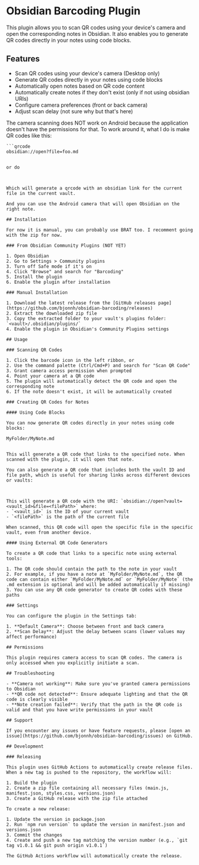 # Obsidian Barcoding Plugin

This plugin allows you to scan QR codes using your device's camera and open the corresponding notes in Obsidian. It also enables you to generate QR codes directly in your notes using code blocks.

## Features

- Scan QR codes using your device's camera (Desktop only)
- Generate QR codes directly in your notes using code blocks
- Automatically open notes based on QR code content
- Automatically create notes if they don't exist (only if not using obsidian URIs)
- Configure camera preferences (front or back camera)
- Adjust scan delay (not sure why but that's here)

The camera scanning does NOT work on Android because the application doesn't have the permissions for that.
To work around it, what I do is make QR codes like this:

```
```qrcode
obsidian://open?file=foo.md
```
```

or do
```
```qrcodelocal
```
```

Which will generate a qrcode with an obsidian link for the current file in the current vault.

And you can use the Android camera that will open Obsidian on the right note.

## Installation

For now it is manual, you can probably use BRAT too. I recomment going with the zip for now.

### From Obsidian Community Plugins (NOT YET)

1. Open Obsidian
2. Go to Settings > Community plugins
3. Turn off Safe mode if it's on
4. Click "Browse" and search for "Barcoding"
5. Install the plugin
6. Enable the plugin after installation

### Manual Installation

1. Download the latest release from the [GitHub releases page](https://github.com/bjonnh/obsidian-barcoding/releases)
2. Extract the downloaded zip file
3. Copy the extracted folder to your vault's plugins folder: `<vault>/.obsidian/plugins/`
4. Enable the plugin in Obsidian's Community Plugins settings

## Usage

### Scanning QR Codes

1. Click the barcode icon in the left ribbon, or
2. Use the command palette (Ctrl/Cmd+P) and search for "Scan QR Code"
3. Grant camera access permission when prompted
4. Point your camera at a QR code
5. The plugin will automatically detect the QR code and open the corresponding note
6. If the note doesn't exist, it will be automatically created

### Creating QR Codes for Notes

#### Using Code Blocks

You can now generate QR codes directly in your notes using code blocks:

```
```qrcode
MyFolder/MyNote.md
```
```

This will generate a QR code that links to the specified note. When scanned with the plugin, it will open that note.

You can also generate a QR code that includes both the vault ID and file path, which is useful for sharing links across different devices or vaults:

```
```qrcodelocal
```
```

This will generate a QR code with the URI: `obsidian://open?vault=<vault_id>&file=<filePath>` where:
- `<vault_id>` is the ID of your current vault
- `<filePath>` is the path of the current file

When scanned, this QR code will open the specific file in the specific vault, even from another device.

#### Using External QR Code Generators

To create a QR code that links to a specific note using external tools:

1. The QR code should contain the path to the note in your vault
2. For example, if you have a note at `MyFolder/MyNote.md`, the QR code can contain either `MyFolder/MyNote.md` or `MyFolder/MyNote` (the .md extension is optional and will be added automatically if missing)
3. You can use any QR code generator to create QR codes with these paths

### Settings

You can configure the plugin in the Settings tab:

1. **Default Camera**: Choose between front and back camera
2. **Scan Delay**: Adjust the delay between scans (lower values may affect performance)

## Permissions

This plugin requires camera access to scan QR codes. The camera is only accessed when you explicitly initiate a scan.

## Troubleshooting

- **Camera not working**: Make sure you've granted camera permissions to Obsidian
- **QR code not detected**: Ensure adequate lighting and that the QR code is clearly visible
- **Note creation failed**: Verify that the path in the QR code is valid and that you have write permissions in your vault

## Support

If you encounter any issues or have feature requests, please [open an issue](https://github.com/bjonnh/obsidian-barcoding/issues) on GitHub.

## Development

### Releasing

This plugin uses GitHub Actions to automatically create release files. When a new tag is pushed to the repository, the workflow will:

1. Build the plugin
2. Create a zip file containing all necessary files (main.js, manifest.json, styles.css, versions.json)
3. Create a GitHub release with the zip file attached

To create a new release:

1. Update the version in package.json
2. Run `npm run version` to update the version in manifest.json and versions.json
3. Commit the changes
4. Create and push a new tag matching the version number (e.g., `git tag v1.0.1 && git push origin v1.0.1`)

The GitHub Actions workflow will automatically create the release.
